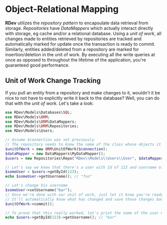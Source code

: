 # Object-Relational Mapping
**RDev** utilizes the *repository pattern* to encapsulate data retrieval from storage.  *Repositories* have *DataMappers* which actually interact directly with storage, eg cache and/or a relational database.  Using a *unit of work*, all changes made to entities retrieved by repositories are tracked and automatically marked for update once the transaction is ready to commit.  Similarly, entities added/deleted from a repository are marked for insertion/deletion in the unit of work.  By executing all the write queries at once as opposed to throughout the lifetime of the application, you're guaranteed good performance.

## Unit of Work Change Tracking
If you pull an entity from a repository and make changes to it, wouldn't it be nice to not have to explicitly write it back to the database?  Well, you can do that with the *unit of work*.  Let's take a look:
```php
use RDev\Models\Databases\SQL;
use RDev\Models\ORM;
use RDev\Models\ORM\DataMappers;
use RDev\Models\ORM\Repositories;
use RDev\Models\Users;

// Assume $connection was set previously
// The repository needs to know the name of the class whose objects it's storing
$unitOfWork = new ORM\UnitOfWork($connection);
$dataMapper = new DataMappers\MyDataMapper();
$users = new Repositories\Repo("RDev\\Models\\Users\\User", $dataMapper, $unitOfWork);

// Let's say we know that there's a user with Id of 123 and username of "foo" in the repository
$someUser = $users->getById(123);
echo $someUser->getUsername(); // "foo"

// Let's change his username
$someUser->setUsername("bar");
// Once we're done with our unit of work, just let it know you're ready to commit
// It'll automatically know what has changed and save those changes back to storage
$unitOfWork->commit();

// To prove that this really worked, let's print the name of the user now
echo $users->getById(123)->getUsername(); // "bar"
```